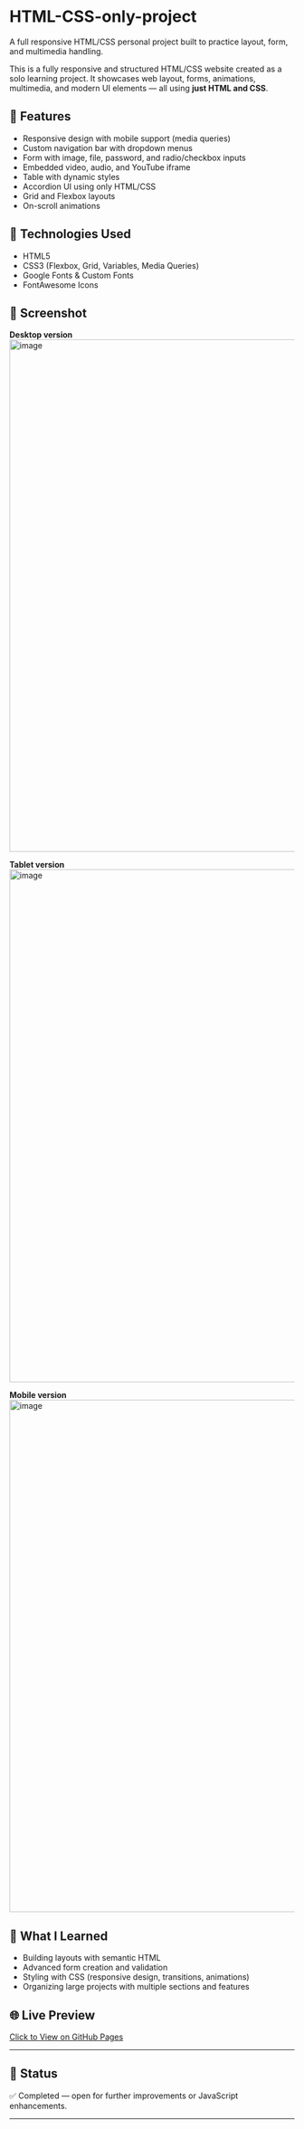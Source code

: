 # HTML-CSS-only-project
A full responsive HTML/CSS personal project built to practice layout, form, and multimedia handling.

This is a fully responsive and structured HTML/CSS website created as a solo learning project. It showcases web layout, forms, animations, multimedia, and modern UI elements — all using **just HTML and CSS**.

## 🚀 Features
- Responsive design with mobile support (media queries)
- Custom navigation bar with dropdown menus
- Form with image, file, password, and radio/checkbox inputs
- Embedded video, audio, and YouTube iframe
- Table with dynamic styles
- Accordion UI using only HTML/CSS
- Grid and Flexbox layouts
- On-scroll animations

## 📁 Technologies Used
- HTML5
- CSS3 (Flexbox, Grid, Variables, Media Queries)
- Google Fonts & Custom Fonts
- FontAwesome Icons

## 📸 Screenshot

**Desktop version**
<img width="1897" height="906" alt="image" src="https://github.com/user-attachments/assets/f1049037-acc1-4c8f-8c38-72e7361f1918" />

**Tablet version**
<img width="1245" height="907" alt="image" src="https://github.com/user-attachments/assets/001e21a5-777b-4e2b-8f5e-5a73d7ed537e" />

**Mobile version**
<img width="606" height="906" alt="image" src="https://github.com/user-attachments/assets/928791b8-9173-4fc2-8b21-8926f66e3c8b" />

## 📄 What I Learned
- Building layouts with semantic HTML
- Advanced form creation and validation
- Styling with CSS (responsive design, transitions, animations)
- Organizing large projects with multiple sections and features

## 🌐 Live Preview
[Click to View on GitHub Pages](https://SI-FUAD.github.io/HTML-CSS-only-project/)

---

## 📌 Status
✅ Completed — open for further improvements or JavaScript enhancements.

---
